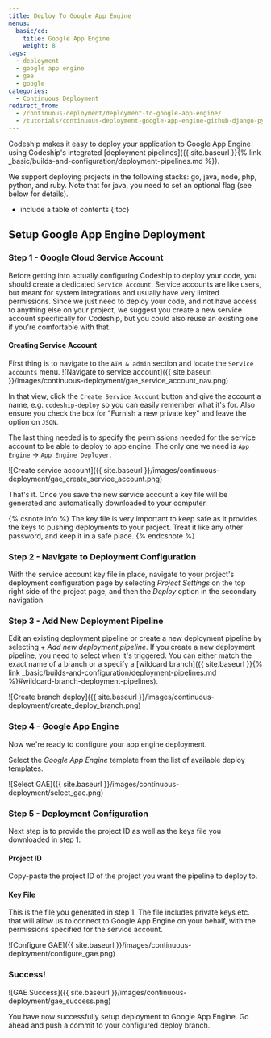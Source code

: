 ```yaml
---
title: Deploy To Google App Engine
menus:
  basic/cd:
    title: Google App Engine
    weight: 8
tags:
  - deployment
  - google app engine
  - gae
  - google
categories:
  - Continuous Deployment
redirect_from:
  - /continuous-deployment/deployment-to-google-app-engine/
  - /tutorials/continuous-deployment-google-app-engine-github-django-python/
---
```


Codeship makes it easy to deploy your application to Google App Engine using Codeship's integrated [deployment pipelines]({{ site.baseurl }}{% link _basic/builds-and-configuration/deployment-pipelines.md %}).

We support deploying projects in the following stacks: go, java, node, php, python, and ruby. Note that for java, you need to set an optional flag (see below for details).

* include a table of contents
{:toc}

## Setup Google App Engine Deployment

### Step 1 - Google Cloud Service Account

Before getting into actually configuring Codeship to deploy your code, you should create a dedicated `Service Account`. Service accounts are like users, but meant for system integrations and usually have very limited permissions.
Since we just need to deploy your code, and not have access to anything else on your project, we suggest you create a new service account specifically for Codeship, but you could also reuse an existing one if you're comfortable with that.

#### Creating Service Account

First thing is to navigate to the `AIM & admin` section and locate the `Service accounts` menu.
![Navigate to service account]({{ site.baseurl }}/images/continuous-deployment/gae_service_account_nav.png)

In that view, click the `Create Service Account` button and give the account a name, e.g. `codeship-deploy` so you can easily remember what it's for. Also ensure you check the box for "Furnish a new private key" and leave the option on `JSON`.

The last thing needed is to specify the permissions needed for the service account to be able to deploy to app engine. The only one we need is `App Engine` -> `App Engine Deployer`.

![Create service account]({{ site.baseurl }}/images/continuous-deployment/gae_create_service_account.png)

That's it. Once you save the new service account a key file will be generated and automatically downloaded to your computer.

{% csnote info %}
The key file is very important to keep safe as it provides the keys to pushing deployments to your project. Treat it like any other password, and keep it in a safe place.
{% endcsnote %}

### Step 2 - Navigate to Deployment Configuration

With the service account key file in place, navigate to your project's deployment configuration page by selecting _Project Settings_ on the top right side of the project page, and then the _Deploy_ option in the secondary navigation.

### Step 3 - Add New Deployment Pipeline

Edit an existing deployment pipeline or create a new deployment pipeline by selecting + _Add new deployment pipeline_. If you create a new deployment pipeline, you need to select when it's triggered. You can either match the exact name of a branch or a specify a [wildcard branch]({{ site.baseurl }}{% link _basic/builds-and-configuration/deployment-pipelines.md %}#wildcard-branch-deployment-pipelines).

![Create branch deploy]({{ site.baseurl }}/images/continuous-deployment/create_deploy_branch.png)

### Step 4 - Google App Engine
Now we're ready to configure your app engine deployment.

Select the _Google App Engine_ template from the list of available deploy templates.

![Select GAE]({{ site.baseurl }}/images/continuous-deployment/select_gae.png)

### Step 5 - Deployment Configuration

Next step is to provide the project ID as well as the keys file you downloaded in step 1.

#### Project ID

Copy-paste the project ID of the project you want the pipeline to deploy to.

#### Key File

This is the file you generated in step 1. The file includes private keys etc. that will allow us to connect to Google App Engine on your behalf, with the permissions specified for the service account.

![Configure GAE]({{ site.baseurl }}/images/continuous-deployment/configure_gae.png)

### Success!

![GAE Success]({{ site.baseurl }}/images/continuous-deployment/gae_success.png)

You have now successfully setup deployment to Google App Engine. Go ahead and push a commit to your configured deploy branch.
